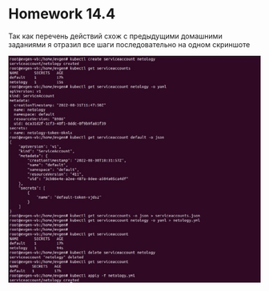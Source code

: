 # Homework 14.4

Так как перечень действий схож с предыдущими домашними заданиями я отразил все шаги последовательно на одном скриншоте

![1](https://raw.githubusercontent.com/Evgeniy-Nikolskiy/hw14.4/main/assets/11.jpeg)